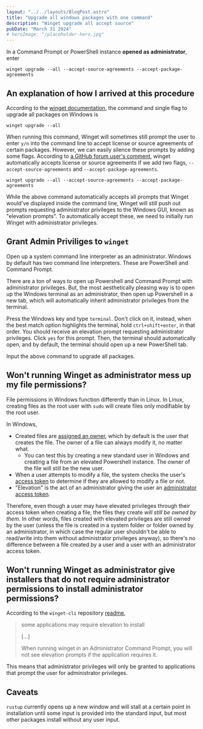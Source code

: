```yaml
---
layout: "../../layouts/BlogPost.astro"
title: "Upgrade all windows packages with one command"
description: "Winget upgrade all accept source"
pubDate: "March 31 2024"
# heroImage: "/placeholder-hero.jpg"
---
```


In a Command Prompt or PowerShell instance **opened as administrator**, enter

```shell
winget upgrade --all --accept-source-agreements --accept-package-agreements
```

## An explanation of how I arrived at this procedure

According to the [winget documentation](https://learn.microsoft.com/en-us/windows/package-manager/winget/upgrade), the command and single flag to upgrade all packages on Windows is

```shell
winget upgrade --all
```

When running this command, Winget will sometimes still prompt the user to enter `y/n` into the command line to accept license or source agreements of certain packages. However, we can easily silence these prompts by adding some flags. According to [a GitHub forum user's comment](https://github.com/microsoft/winget-cli/issues/2680#issuecomment-1937804901), winget automatically accepts license or source agreements if we add two flags, `--accept-source-agreements` and `--accept-package-agreements`.

```shell
winget upgrade --all --accept-source-agreements --accept-package-agreements
```

While the above command automatically accepts all prompts that Winget would've displayed inside the command line, Winget will still push out prompts requesting administrator privileges to the Windows GUI, known as "elevation prompts". To automatically accept these, we need to initially run Winget with administrator privileges.

## Grant Admin Priviliges to `winget` 

Open up a system command line interpreter as an administrator. Windows by default has two command line interpreters. These are PowerShell and Command Prompt. 

There are a ton of ways to open up Powershell and Command Prompt with administrator privileges. But, the most aesthetically pleasing way is to open up the Windows terminal as an administrator, then open up Powershell in a new tab, which will automatically inherit administrator privileges from the terminal. 

Press the Windows key and type `terminal`. Don't click on it, instead, when the best match option highlights the terminal, hold `ctrl+shift+enter`, in that order. You should receive an elevation prompt requesting administrator privileges. Click `yes` for this prompt. Then, the terminal should automatically open, and by default, the terminal should open up a new PowerShell tab. 

Input the above command to upgrade all packages.

## Won't running Winget as administrator mess up my file permissions?

File permissions in Windows function differently than in Linux. In Linux, creating files as the root user with `sudo` will create files only modifiable by the root user. 

In Windows,

- Created files are [assigned an owner](https://learn.microsoft.com/en-us/previous-versions/windows/it-pro/windows-server-2003/cc783530(v=ws.10)#ownership), which by default is the user that creates the file. The owner of a file can always modify it, no matter what.
    - You can test this by creating a new standard user in Windows and creating a file from an elevated Powershell instance. The owner of the file will still be the new user.
- When a user attempts to modify a file, the system checks the user's [access token](https://learn.microsoft.com/en-us/windows/win32/secauthz/how-dacls-control-access-to-an-object#dacls) to determine if they are allowed to modify a file or not.
- "Elevation" is the act of an administrator giving the user an [administrator access token](https://learn.microsoft.com/en-us/windows/security/application-security/application-control/user-account-control/how-it-works#sign-in-process).

Therefore, even though a user may have elevated privileges through their access token when creating a file, the files they create *will still be owned by them*. In other words, files created with elevated privileges are still owned by the user (unless the file is created in a system folder or folder owned by an administrator, in which case the regular user shouldn't be able to read/write into them without administrator privileges anyway), so there's no difference between a file created by a user and a user with an administrator access token.

## Won't running Winget as administrator give installers that do not require administrator permissions to install administrator permissions?

According to the `winget-cli` repository [readme](https://github.com/microsoft/winget-cli?tab=readme-ov-file#administrator-considerations), 
> some applications may require elevation to install 
>
> [...] 
>
> When running winget in an Administrator Command Prompt, you will not see elevation prompts if the application requires it.

This means that administrator privileges will only be granted to applications that prompt the user for administrator privileges.

## Caveats

`rustup` currently opens up a new window and will stall at a certain point in installation until some input is provided into the standard input, but most other packages install without any user input.
